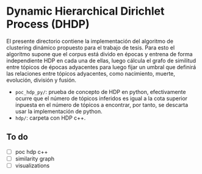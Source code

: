 # Dynamic Hierarchical Dirichlet Process (DHDP)

El presente directorio contiene la implementación del algoritmo de clustering dinámico propuesto para el trabajo de tesis. Para esto el algoritmo supone que el corpus está divido en épocas y entrena de forma independiente HDP en cada una de ellas, luego cálcula el grafo de similitud entre tópicos de épocas adyacentes para luego fijar un umbral que definirá las relaciones entre tópicos adyacentes, como nacimiento, muerte, evolución, división y fusión.

- `poc_hdp_py/`: prueba de concepto de HDP en python, efectivamente ocurre que el número de tópicos inferidos es igual a la cota superior inpuesta en el número de tópicos a encontrar, por tanto, se descarta usar la implementación de python.
- `hdp/`: carpeta con HDP c++.

## To do
- [ ] poc hdp c++
- [ ] similarity graph
- [ ] visualizations
